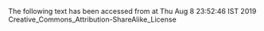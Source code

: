 The following text has been accessed from at Thu Aug 8 23:52:46 IST 2019
Creative_Commons_Attribution-ShareAlike_License
